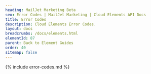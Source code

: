 ```yaml
---
heading: MailJet Marketing Beta
seo: Error Codes | MailJet Marketing | Cloud Elements API Docs
title: Error Codes
description: Cloud Elements Error Codes.
layout: docs
breadcrumbs: /docs/elements.html
elementId: 87
parent: Back to Element Guides
order: 40
sitemap: false
---
```


{% include error-codes.md %}
